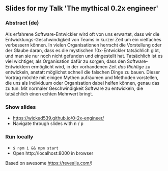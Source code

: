 ## Slides for my Talk 'The mythical 0.2x engineer'

### Abstract (de)

Als erfahrene Software-Entwickler wird oft von uns erwartet, dass wir die Entwicklungs-Geschwindigkeit von Teams in kurzer Zeit um ein vielfaches verbessern können. In vielen Organisationen herrscht die Vorstellung oder der Glaube daran, dass es die mystischen 10x-Entwickler tatsächlich gibt, und man sie nur noch nicht gefunden und eingestellt hat. Tatsächlich ist es viel wichtiger, als Organisation dafür zu sorgen, dass den Software-Entwicklern ermöglicht wird, in der vorhandenen Zeit _das Richtige_ zu entwickeln, anstatt möglichst schnell die falschen Dinge zu bauen. Dieser Vortrag möchte mit einigen Mythen aufräumen und Methoden vorstellen, die uns als Individuum oder Organisation dabei helfen können, genau das zu tun: Mit normaler Geschwindigkeit Software zu entwickeln, die tatsächlich einen echten Mehrwert bringt.

### Show slides

* https://wicked539.github.io/0-2x-engineer/
* Navigate through slides with <kbd>n</kbd> / <kbd>p</kbd>

### Run locally

* ``` $ npm i && npm start ```
* Open http://localhost:8000 in browser

Based on awesome https://revealjs.com/!
